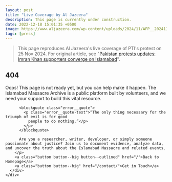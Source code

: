 ```yaml
---
layout: post
title: "Live Coverage by Al Jazeera"
description: This page is currently under construction.
date: 2022-12-18 15:01:35 +0500
image: https://www.aljazeera.com/wp-content/uploads/2024/11/AFP__20241125__36N82TB__v1__HighRes__PakistanPoliticsUnrestKhan-1732553280.jpg?w=770&resize=770%2C513
tags: [press]
---
```


> This page reproduces Al Jazeera's live coverage of PTI's protest on 25 Nov 2024. For original article, see "[Pakistan protests updates: Imran Khan supporters converge on Islamabad](https://www.aljazeera.com/news/liveblog/2024/11/25/pakistan-protests-live-imran-khans-supporters-arrested-ahead-of-rally)".

<div class="container">
  <div class="row">
    <div class="col col-12">
      <div class="error">
        <h2 class="error__title">404</h2>
        <p class="error__text">
          Oops! This page is not ready yet, but you can help make it happen. The Islamabad Massacre Archive is a public platform built by volunteers, and we need your support to build this vital resource.

          <blockquote class="error__quote">
            <p class="error__quote-text">“The only thing necessary for the triumph of evil is for good
              people to do nothing.”</p>
            </p>
          </blockquote>

          Are you a researcher, writer, developer, or simply someone passionate about justice? Join us to document evidence, analyze data, and uncover the truth about the Islamabad Massacre and related events.
        </p>
        <a class="button button--big button--outlined" href="/">Back to Homepage</a>
        <a class="button button--big" href="/contact/">Get in Touch</a>
      </div>
    </div>
  </div>
</div>

